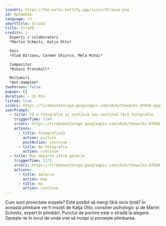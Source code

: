 ```yaml
---
iconUri: https://the-walks.netlify.app/icons/Strasse.png
id: Apheek3e
language: ro
shortTitle: Stradă
title: Stradă
credits: |-
  Experți / colaboratori
  *Martin Schmitz, Katja Otto*

  Voci
  *Vlad Bîrzanu, Carmen Ghiurco, Mela Mihai*

  Compozitor
  *Rimini Protokoll*

  Mulțumiri
  *Ant Hampton*
twoPerson: false
popups: []
duration: ~ 25 Min
listed: true
srcUri: https://firebasestorage.googleapis.com/v0/b/thewalks-8f658.appspot.com/o/mp3%2Fapi-v1%2Fro_Apheek3e%2Fwalk_2_Street_RO__22_09.mp3?alt=media&token=a06280ed-1541-4750-a196-e25d110f0f40
userPrompt:
  - title: Fă o fotografie și continuă sau continuă fără fotografie.
    triggerTime: 1144
    srcUri: https://firebasestorage.googleapis.com/v0/b/thewalks-8f658.appspot.com/o/mp3%2Fv0%2Fde_Apheek3e%2Fde_Apheek3e_loop_1.mp3?alt=media&token=22464db2-4fbe-4197-9dde-9115c26039e4
    actions:
      - title: Fotografiază
        action: picture
        postAction: continue
      - title: Nu fotografia
        action: continue
  - title: Mai departe către galerie
    triggerTime: 1173
    srcUri: https://firebasestorage.googleapis.com/v0/b/thewalks-8f658.appspot.com/o/static%2Fmedias%2Fmulti_Zeubeel8_loop.mp3?alt=media&token=88349085-3303-48b9-bdc6-fd7b09519a26
    actions:
      - title: Galerie
        action: map
      - title: Nu
        action: continue
---
```

Cum sunt proiectate orașele? Este posibil să mergi fără nicio țintă? În această plimbare vei fi însoțit de Katja Otto, consilier psihologic și de Martin Schmitz, expert în plimbări. Punctul de pornire este o stradă la alegere. Oprește-te în locul de unde vrei să începi și pornește plimbarea.
